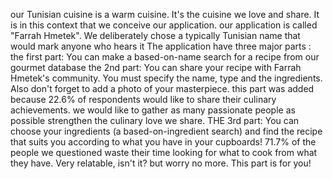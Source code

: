 our Tunisian cuisine is a warm cuisine. It's the cuisine we love and share. It is in this context that we conceive our application. our application is called "Farrah Hmetek". We deliberately chose a typically Tunisian name that would mark anyone who hears it The application have three major parts : the first part: You can make a based-on-name search for a recipe from our gourmet database  the 2nd part: You can share your recipe with Farrah Hmetek's community. You must specify the name, type and the ingredients. Also don't forget to add a photo of your masterpiece. this part was added because 22.6% of respondents would like to share their culinary achievements.  we would like to gather as many passionate people as possible strengthen the culinary love we share.   THE 3rd part:  You can choose your ingredients (a based-on-ingredient search) and find the recipe that suits you according to what you have in your cupboards! 71.7% of the people we questioned waste their time looking for what to cook from what they have. Very relatable, isn't it? but worry no more. This part is for you!
